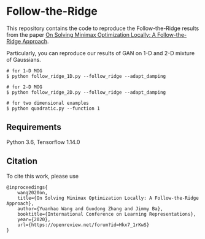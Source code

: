 # Follow-the-Ridge

This repository contains the code to reproduce the Follow-the-Ridge results from the paper [On Solving Minimax Optimization Locally: A Follow-the-Ridge Approach](https://openreview.net/forum?id=Hkx7_1rKwS).

Particularly, you can reproduce our results of GAN on 1-D and 2-D mixture of Gaussians. 

```
# for 1-D MOG
$ python follow_ridge_1D.py --follow_ridge --adapt_damping

# for 2-D MOG
$ python follow_ridge_2D.py --follow_ridge --adapt_damping

# for two dimensional examples
$ python quadratic.py --function 1
```

## Requirements
Python 3.6, Tensorflow 1.14.0

## Citation
To cite this work, please use
```
@inproceedings{
    wang2020on,
    title={On Solving Minimax Optimization Locally: A Follow-the-Ridge Approach},
    author={Yuanhao Wang and Guodong Zhang and Jimmy Ba},
    booktitle={International Conference on Learning Representations},
    year={2020},
    url={https://openreview.net/forum?id=Hkx7_1rKwS}
}
```
